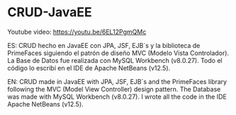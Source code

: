 # CRUD-JavaEE
Youtube video: https://youtu.be/6EL12PgmQMc

ES: CRUD hecho en JavaEE con JPA, JSF, EJB´s y la biblioteca de PrimeFaces siguiendo el patrón de diseño MVC (Modelo Vista Controlador). La Base de Datos fue realizada con MySQL Workbench (v8.0.27). Todo el código lo escribí en el IDE de Apache NetBeans (v12.5).

EN: CRUD made in JavaEE with JPA, JSF, EJB´s and the PrimeFaces library following the MVC (Model View Controller) design pattern. The Database was made with MySQL Workbench (v8.0.27). I wrote all the code in the IDE Apache NetBeans (v12.5).
